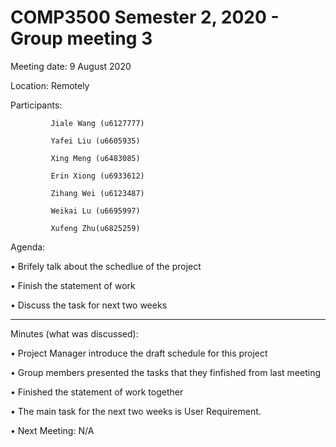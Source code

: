 # COMP3500 Semester 2, 2020 - Group meeting 3

Meeting date: 9 August 2020

Location: Remotely

Participants:

             Jiale Wang (u6127777)
    
             Yafei Liu (u6605935)
    
             Xing Meng (u6483085)
    
             Erin Xiong (u6933612)
    
             Zihang Wei (u6123487)
    
             Weikai Lu (u6695997)
    
             Xufeng Zhu(u6825259)

Agenda: 

•	Brifely talk about the schedlue of the project 

•	Finish the statement of work  

•	Discuss the task for next two weeks 

__________________________________________________________________________________

Minutes (what was discussed): 

•	Project Manager introduce the draft schedule for this project

•	Group members presented the tasks that they finfished from last meeting

•	Finished the statement of work together

•    The main task for the next two weeks is User Requirement.

•	Next Meeting: N/A
